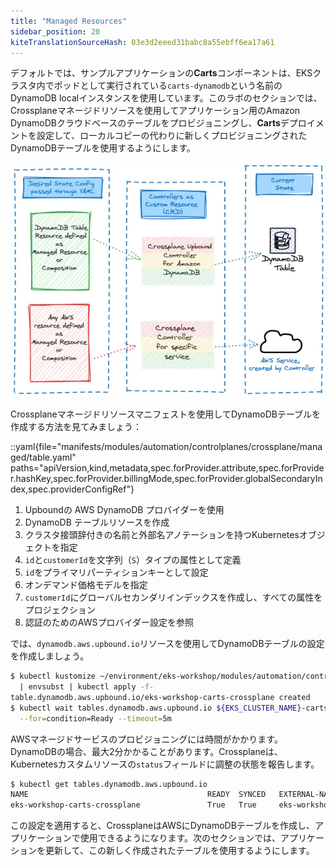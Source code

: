```yaml
---
title: "Managed Resources"
sidebar_position: 20
kiteTranslationSourceHash: 03e3d2eeed31babc8a55ebff6ea17a61
---
```


デフォルトでは、サンプルアプリケーションの**Carts**コンポーネントは、EKSクラスタ内でポッドとして実行されている`carts-dynamodb`という名前のDynamoDB localインスタンスを使用しています。このラボのセクションでは、Crossplaneマネージドリソースを使用してアプリケーション用のAmazon DynamoDBクラウドベースのテーブルをプロビジョニングし、**Carts**デプロイメントを設定して、ローカルコピーの代わりに新しくプロビジョニングされたDynamoDBテーブルを使用するようにします。

![Crossplane reconciler concept](./assets/Crossplane-desired-current-ddb.webp)

Crossplaneマネージドリソースマニフェストを使用してDynamoDBテーブルを作成する方法を見てみましょう：

::yaml{file="manifests/modules/automation/controlplanes/crossplane/managed/table.yaml" paths="apiVersion,kind,metadata,spec.forProvider.attribute,spec.forProvider.hashKey,spec.forProvider.billingMode,spec.forProvider.globalSecondaryIndex,spec.providerConfigRef"}

1. Upboundの AWS DynamoDB プロバイダーを使用
2. DynamoDB テーブルリソースを作成
3. クラスタ接頭辞付きの名前と外部名アノテーションを持つKubernetesオブジェクトを指定
4. `id`と`customerId`を文字列（`S`）タイプの属性として定義
5. `id`をプライマリパーティションキーとして設定
6. オンデマンド価格モデルを指定
7. `customerId`にグローバルセカンダリインデックスを作成し、すべての属性をプロジェクション
8. 認証のためのAWSプロバイダー設定を参照

では、`dynamodb.aws.upbound.io`リソースを使用してDynamoDBテーブルの設定を作成しましょう。

```bash wait=10 timeout=400 hook=table
$ kubectl kustomize ~/environment/eks-workshop/modules/automation/controlplanes/crossplane/managed \
  | envsubst | kubectl apply -f-
table.dynamodb.aws.upbound.io/eks-workshop-carts-crossplane created
$ kubectl wait tables.dynamodb.aws.upbound.io ${EKS_CLUSTER_NAME}-carts-crossplane \
  --for=condition=Ready --timeout=5m
```

AWSマネージドサービスのプロビジョニングには時間がかかります。DynamoDBの場合、最大2分かかることがあります。Crossplaneは、Kubernetesカスタムリソースの`status`フィールドに調整の状態を報告します。

```bash
$ kubectl get tables.dynamodb.aws.upbound.io
NAME                                        READY  SYNCED   EXTERNAL-NAME                   AGE
eks-workshop-carts-crossplane               True   True     eks-workshop-carts-crossplane   6s
```

この設定を適用すると、CrossplaneはAWSにDynamoDBテーブルを作成し、アプリケーションで使用できるようになります。次のセクションでは、アプリケーションを更新して、この新しく作成されたテーブルを使用するようにします。
